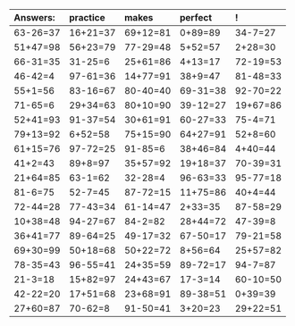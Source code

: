 | Answers: | practice | makes | perfect | ! |
| :--- | :--- | :--- | :--- | :--- |
| 63-26=37 | 16+21=37 | 69+12=81 | 0+89=89 | 34-7=27 | 
| 51+47=98 | 56+23=79 | 77-29=48 | 5+52=57 | 2+28=30 | 
| 66-31=35 | 31-25=6 | 25+61=86 | 4+13=17 | 72-19=53 | 
| 46-42=4 | 97-61=36 | 14+77=91 | 38+9=47 | 81-48=33 | 
| 55+1=56 | 83-16=67 | 80-40=40 | 69-31=38 | 92-70=22 | 
| 71-65=6 | 29+34=63 | 80+10=90 | 39-12=27 | 19+67=86 | 
| 52+41=93 | 91-37=54 | 30+61=91 | 60-27=33 | 75-4=71 | 
| 79+13=92 | 6+52=58 | 75+15=90 | 64+27=91 | 52+8=60 | 
| 61+15=76 | 97-72=25 | 91-85=6 | 38+46=84 | 4+40=44 | 
| 41+2=43 | 89+8=97 | 35+57=92 | 19+18=37 | 70-39=31 | 
| 21+64=85 | 63-1=62 | 32-28=4 | 96-63=33 | 95-77=18 | 
| 81-6=75 | 52-7=45 | 87-72=15 | 11+75=86 | 40+4=44 | 
| 72-44=28 | 77-43=34 | 61-14=47 | 2+33=35 | 87-58=29 | 
| 10+38=48 | 94-27=67 | 84-2=82 | 28+44=72 | 47-39=8 | 
| 36+41=77 | 89-64=25 | 49-17=32 | 67-50=17 | 79-21=58 | 
| 69+30=99 | 50+18=68 | 50+22=72 | 8+56=64 | 25+57=82 | 
| 78-35=43 | 96-55=41 | 24+35=59 | 89-72=17 | 94-7=87 | 
| 21-3=18 | 15+82=97 | 24+43=67 | 17-3=14 | 60-10=50 | 
| 42-22=20 | 17+51=68 | 23+68=91 | 89-38=51 | 0+39=39 | 
| 27+60=87 | 70-62=8 | 91-50=41 | 3+20=23 | 29+22=51 | 
